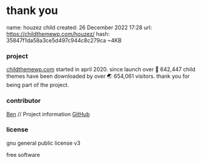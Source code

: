 # thank you

name: houzez child
created: 26 December 2022 17:28
url: https://childthemewp.com/houzez/
hash: 35847f1da58a3ce5d497c944c8c279ca ~4KB

### project
[childthemewp.com](https://childthemewp.com) started in april 2020. since launch over 🚀  642,447 child themes have been downloaded by over 🌏 654,061 visitors. 
thank you for being part of the project.

### contributor
[Ben](slibdesign.com) // Project information [GitHub](https://github.com/slibdesign/)
  
### license
gnu general public license v3

free software